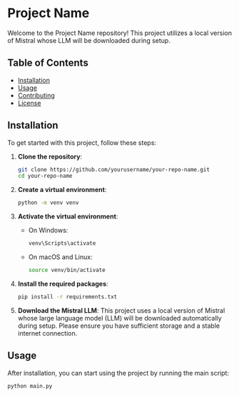 # Project Name

Welcome to the Project Name repository! This project utilizes a local version of Mistral whose LLM will be downloaded during setup.

## Table of Contents

- [Installation](#installation)
- [Usage](#usage)
- [Contributing](#contributing)
- [License](#license)

## Installation

To get started with this project, follow these steps:

1. **Clone the repository**:
    ```sh
    git clone https://github.com/yourusername/your-repo-name.git
    cd your-repo-name
    ```

2. **Create a virtual environment**:
    ```sh
    python -m venv venv
    ```

3. **Activate the virtual environment**:
    - On Windows:
      ```sh
      venv\Scripts\activate
      ```
    - On macOS and Linux:
      ```sh
      source venv/bin/activate
      ```

4. **Install the required packages**:
    ```sh
    pip install -r requirements.txt
    ```

5. **Download the Mistral LLM**:
    This project uses a local version of Mistral whose large language model (LLM) will be downloaded automatically during setup. Please ensure you have sufficient storage and a stable internet connection.

## Usage

After installation, you can start using the project by running the main script:

```sh
python main.py
